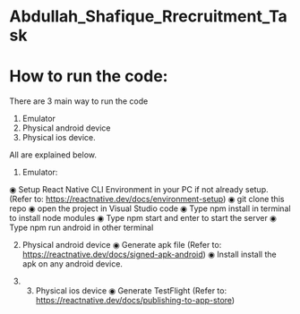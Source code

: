 # Abdullah_Shafique_Rrecruitment_Task
# How to run the code: 
There are 3 main way to run the code  
1) Emulator
2) Physical android device
3) Physical ios device.

All are explained below.  

1) Emulator:

◉ Setup React Native CLI Environment in your PC if not already setup. (Refer to: https://reactnative.dev/docs/environment-setup)
◉ git clone this repo
◉ open the project in Visual Studio code
◉ Type npm install in terminal to install node modules
◉ Type npm start and enter to start the server
◉ Type npm run android in other terminal 

2) Physical android device
◉ Generate apk file  (Refer to: https://reactnative.dev/docs/signed-apk-android)
◉ Install install the apk on any android device.

3) 3) Physical ios device
◉ Generate TestFlight (Refer to: https://reactnative.dev/docs/publishing-to-app-store)

